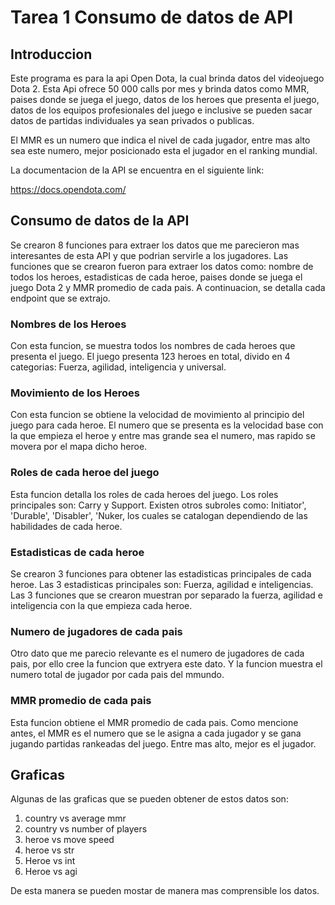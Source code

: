 # Tarea 1 Consumo de datos de API

## Introduccion

Este programa es para la api Open Dota, la cual brinda datos del videojuego Dota 2. Esta Api ofrece 50 000 calls por mes y brinda datos como MMR, paises donde se juega el juego, datos de los heroes que presenta el juego, datos de los equipos profesionales del juego e inclusive se pueden sacar datos de partidas individuales ya sean privados o publicas. 

El MMR es un numero que indica el nivel de cada jugador, entre mas alto sea este numero, mejor posicionado esta el jugador en el ranking mundial. 

La documentacion de la API se encuentra en el siguiente link:

https://docs.opendota.com/

## Consumo de datos de la API

Se crearon 8 funciones para extraer los datos que me parecieron mas interesantes de esta API y que podrian servirle a los jugadores. Las funciones que se crearon fueron para extraer los datos como: nombre de todos los heroes, estadisticas de cada heroe, paises donde se juega el juego Dota 2 y MMR promedio de cada pais. A continuacion, se detalla cada endpoint que se extrajo. 

### Nombres de los Heroes

Con esta funcion, se muestra todos los nombres de cada heroes que presenta el juego. El juego presenta 123 heroes en total, divido en 4 categorias: Fuerza, agilidad, inteligencia y universal. 

### Movimiento de los Heroes

Con esta funcion se obtiene la velocidad de movimiento al principio del juego para cada heroe. El numero que se presenta es la velocidad base con la que empieza el heroe y entre mas grande sea el numero, mas rapido se movera por el mapa dicho heroe. 

### Roles de cada heroe del juego

Esta funcion detalla los roles de cada heroes del juego. Los roles principales son: Carry y Support. Existen otros subroles como: Initiator', 'Durable', 'Disabler', 'Nuker, los cuales se catalogan dependiendo de las habilidades de cada heroe. 

### Estadisticas de cada heroe

Se crearon 3 funciones para obtener las estadisticas principales de cada heroe. Las 3 estadisticas principales son: Fuerza, agilidad e inteligencias. Las 3 funciones que se crearon muestran por separado la fuerza, agilidad e inteligencia con la que empieza cada heroe. 

### Numero de jugadores de cada pais

Otro dato que me parecio relevante es el numero de jugadores de cada pais, por ello cree la funcion que extryera este dato. Y la funcion muestra el numero total de jugador por cada pais del mmundo. 

### MMR promedio de cada pais

Esta funcion obtiene el MMR promedio de cada pais. Como mencione antes, el MMR es el numero que se le asigna a cada jugador y se gana jugando partidas rankeadas del juego. Entre mas alto, mejor es el jugador. 

## Graficas

Algunas de las graficas que se pueden obtener de estos datos son:

1. country vs average mmr
2. country vs number of players
3. heroe vs move speed
4. heroe vs str
5. Heroe vs int
6. Heroe vs agi

De esta manera se pueden mostar de manera mas comprensible los datos. 